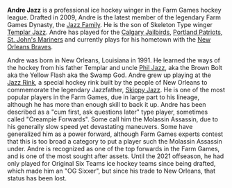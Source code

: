 **Andre Jazz** is a professional ice hockey winger in the Farm Games hockey league. Drafted in 2009, Andre is the latest member of the legendary Farm Games Dynasty, the [Jazz Family](#a). He is the son of Skeleton Type winger [Templar Jazz](#a). Andre has played for the [Calgary Jailbirds](calgary_jailbirds), [Portland Patriots](portland_patriots), [St. John's Mariners](st__john_s_mariners) and currently plays for his hometown with the [New Orleans Braves](#a).

Andre was born in New Orleans, Louisiana in 1991. He learned the ways of the hockey from his father Templar and uncle [Phil Jazz](#a), aka the Brown Bolt aka the Yellow Flash aka the Swamp God. Andre grew up playing at the [Jazz Rink](#a), a special hockey rink built by the people of New Orleans to commemorate the legendary Jazzfather, [Skippy Jazz](#a). He is one of the most popular players in the Farm Games, due in large part to his lineage, although he has more than enough skill to back it up. Andre has been described as a "cum first, ask questions later" type player, sometimes called "Creampie Forwards". Some call him the Molassin Assassin, due to his generally slow speed yet devastating maneuvers. Some have generalized him as a power forward, although Farm Games experts contest that this is too broad a category to put a player such the Molassin Assassin under. Andre is recognized as one of the top forwards in the Farm Games, and is one of the most sought after assets. Until the 2021 offseason, he had only played for Original Six Teams ice hockey teams since being drafted, which made him an "OG Sixxer", but since his trade to New Orleans, that status has been lost.<br />
